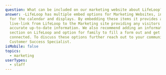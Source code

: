 ```yaml
---
question: What can be included on our marketing website about LifeLoop?
answer: -LifeLoop has multiple embed options for Marketing Websites, including
  for the calendar and displays. By embedding these items it provides a
  live-link from LifeLoop to the Marketing site providing any visitors the most
  accurate up-to-date information. We also recommend adding an information
  section on LifeLoop and option for family to fill a form out and get
  connected. To discuss these options further reach out to your community's
  Customer Success Specialist.
isMobile: false
topics:
  - marketing
userTypes:
  - staff
---
```

